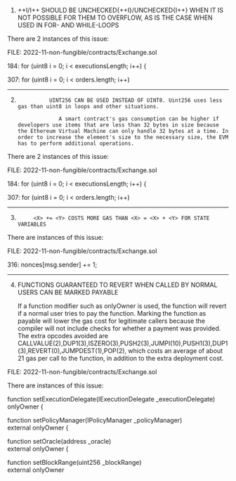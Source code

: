 1)    ++I/I++ SHOULD BE UNCHECKED{++I}/UNCHECKED{I++} WHEN IT IS NOT POSSIBLE FOR THEM TO OVERFLOW, AS IS THE CASE WHEN USED IN FOR- AND WHILE-LOOPS

There are 2 instances of this issue:

  FILE:  2022-11-non-fungible/contracts/Exchange.sol

184:     for (uint8 i = 0; i < executionsLength; i++) {

307:      for (uint8 i = 0; i < orders.length; i++)


---------------------------------------------------------------------------------------------------------------------------------------------

2)               UINT256 CAN BE USED INSTEAD OF UINT8. Uint256 uses less gas than uint8 in loops and other situations.

                    A smart contract's gas consumption can be higher if developers use items that are less than 32 bytes in size because the Ethereum Virtual Machine can only handle 32 bytes at a time. In order to increase the element's size to the necessary size, the EVM has to perform additional operations. 

There are 2 instances of this issue:

  FILE:  2022-11-non-fungible/contracts/Exchange.sol

184:        for (uint8 i = 0; i < executionsLength; i++) {

307:      for (uint8 i = 0; i < orders.length; i++)

--------------------------------------------------------------------------------------------------------------------------------------------------------------------

3)          <X> += <Y> COSTS MORE GAS THAN <X> = <X> + <Y> FOR STATE VARIABLES


There are instances of this issue:

FILE:  2022-11-non-fungible/contracts/Exchange.sol

316:         nonces[msg.sender] += 1;

--------------------------------------------------------------------------------------------------------------------------------------------------------

4)    FUNCTIONS GUARANTEED TO REVERT WHEN CALLED BY NORMAL USERS CAN BE MARKED PAYABLE

      If a function modifier such as onlyOwner is used, the function will revert if a normal user tries to pay the function. Marking the function as payable will lower the gas cost for legitimate callers because the compiler will not include checks for whether a payment was provided. The extra opcodes avoided are CALLVALUE(2),DUP1(3),ISZERO(3),PUSH2(3),JUMPI(10),PUSH1(3),DUP1(3),REVERT(0),JUMPDEST(1),POP(2), which costs an average of about 21 gas per call to the function, in addition to the extra deployment cost.

FILE:  2022-11-non-fungible/contracts/Exchange.sol

There are instances of this issue:

function setExecutionDelegate(IExecutionDelegate _executionDelegate) 
        onlyOwner
    {

function setPolicyManager(IPolicyManager _policyManager)  
        external
        onlyOwner
    {

function setOracle(address _oracle)   
        external
        onlyOwner
    {

function setBlockRange(uint256 _blockRange)  
        external
        onlyOwner
   




